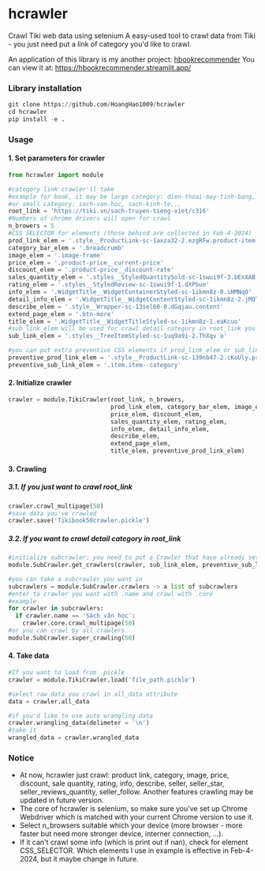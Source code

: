 # hcrawler
Crawl Tiki web data using selenium
A easy-used tool to crawl data from Tiki - you just need put a link of category you'd like to crawl.

An application of this library is my another project: [hbookrecommender](https://github.com/HoangHao1009/hbookrecommender)
You can view it at: https://hbookrecommender.streamlit.app/
### Library installation

```python
git clone https://github.com/HoangHao1009/hcrawler
cd hcrawler
pip install -e .
```

### Usage

#### 1. Set parameters for crawler
```python
from hcrawler import module

#category link crawler'll take
#example for book, it may be large category: dien-thoai-may-tinh-bang, thoi-trang-nu, ...
#or small category: sach-van-hoc, sach-kinh-te,..
root_link = 'https://tiki.vn/sach-truyen-tieng-viet/c316' 
#Numbers of chrome drivers will open for crawl
n_browers = 5
#CSS SELECTOR for elements (those behind are collected in Feb-4-2024)
prod_link_elem = '.style__ProductLink-sc-1axza32-2.ezgRFw.product-item'
category_bar_elem = '.breadcrumb'
image_elem = '.image-frame'
price_elem = '.product-price__current-price'
discount_elem = '.product-price__discount-rate'
sales_quantity_elem = '.styles__StyledQuantitySold-sc-1swui9f-3.bExXAB'
rating_elem = '.styles__StyledReview-sc-1swui9f-1.dXPbue'
info_elem = '.WidgetTitle__WidgetContainerStyled-sc-1ikmn8z-0.iHMNqO'
detail_info_elem = '.WidgetTitle__WidgetContentStyled-sc-1ikmn8z-2.jMQTPW'
describe_elem = '.style__Wrapper-sc-13sel60-0.dGqjau.content'
extend_page_elem = '.btn-more'
title_elem = '.WidgetTitle__WidgetTitleStyled-sc-1ikmn8z-1.eaKcuo'
#sub_link_elem will be used for crawl detail category in root_link you put
sub_link_elem = '.styles__TreeItemStyled-sc-1uq9a9i-2.ThXqv a'

#you can put extra preventive CSS elements if prod_link_elem or sub_link_elem isn't valid
preventive_prod_link_elem = '.style__ProductLink-sc-139nb47-2.cKoUly.product-item'
preventive_sub_link_elem = '.item.item--category'
```

#### 2. Initialize crawler

```python
crawler = module.TikiCrawler(root_link, n_browers, 
                             prod_link_elem, category_bar_elem, image_elem, 
                             price_elem, discount_elem,
                             sales_quantity_elem, rating_elem,
                             info_elem, detail_info_elem,
                             describe_elem,
                             extend_page_elem,
                             title_elem, preventive_prod_link_elem)
```

#### 3. Crawling

##### 3.1. If you just want to crawl root_link
```python
crawler.crawl_multipage(50)
#save data you've crawled
crawler.save('Tikibook50crawler.pickle')
```

##### 3.2. If you want to crawl detail category in root_link
```python
#initialize subcrawler: you need to put a Crawler that have already set up
module.SubCrawler.get_crawlers(crawler, sub_link_elem, preventive_sub_link_elem)

#you can take a subcrawler you want in
subcrawlers = module.SubCrawler.crawlers -> a list of subcrawlers
#enter to crawler you want with .name and crawl with .core
#example
for crawler in subcrawlers:
  if crawler.name == 'Sách văn học':
    crawler.core.crawl_multipage(50)
#or you can crawl by all crawlers
module.SubCrawler.super_crawling(50)
```

#### 4. Take data
```python
#If you want to load from .pickle
crawler = module.TikiCrawler.load('file_path.pickle')

#select raw data you crawl in all_data attribute
data = crawler.all_data

#if you'd like to use auto wrangling data
crawler.wrangling_data(delimeter = '\n')
#take it
wrangled_data = crawler.wrangled_data
```

### Notice
- At now, hcrawler just crawl: product link, category, image, price, discount, sale quantity, rating, info, describe, seller, seller_star, seller_reviews_quantity, seller_follow. Another features crawling may be updated in future version.
- The core of hcrawler is selenium, so make sure you've set up Chrome Webdriver which is matched with your current Chrome version to use it.
- Select n_browsers suitable which your device (more browser - more faster but need more stronger device, interner connection, ...).
- If it can't crawl some info (which is print out if nan), check for element CSS_SELECTOR. Which elements I use in example is effective in Feb-4-2024, but it maybe change in future.

